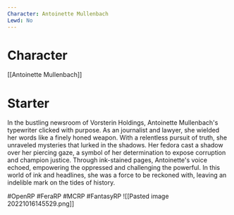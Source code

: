 ```yaml
---
Character: Antoinette Mullenbach
Lewd: No
---
```

# Character
[[Antoinette Mullenbach]]

# Starter
In the bustling newsroom of Vorsterin Holdings, Antoinette Mullenbach's typewriter clicked with purpose. As an journalist and lawyer, she wielded her words like a finely honed weapon. With a relentless pursuit of truth, she unraveled mysteries that lurked in the shadows. Her fedora cast a shadow over her piercing gaze, a symbol of her determination to expose corruption and champion justice. Through ink-stained pages, Antoinette's voice echoed, empowering the oppressed and challenging the powerful. In this world of ink and headlines, she was a force to be reckoned with, leaving an indelible mark on the tides of history.

#OpenRP #FeraRP #MCRP #FantasyRP 
![[Pasted image 20221016145529.png]]